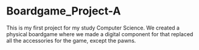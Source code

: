 # Boardgame_Project-A

This is my first project for my study Computer Science. We created a physical boardgame where we made a digital component for that replaced all the accessories for the game, except the pawns.
